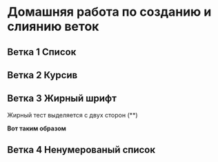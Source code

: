 # Домашняя работа по созданию и слиянию веток

## Ветка 1 Список

## Ветка 2 Курсив

## Ветка 3 Жирный шрифт

Жирный тест выделяется с двух сторон (**)

**Вот таким образом**

## Ветка 4 Ненумерованый список
